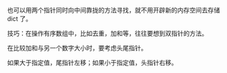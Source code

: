 也可以用两个指针同时向中间靠拢的方法寻找，就不用开辟新的内存空间去存储 dict 了。

技巧：在操作有序数组中，比如去重，加和等，往往要想到双指针的方法。

在比较加和与另一个数字大小时，要考虑头尾指针。

如果大于指定值，尾指针左移；如果小于指定值，头指针右移。